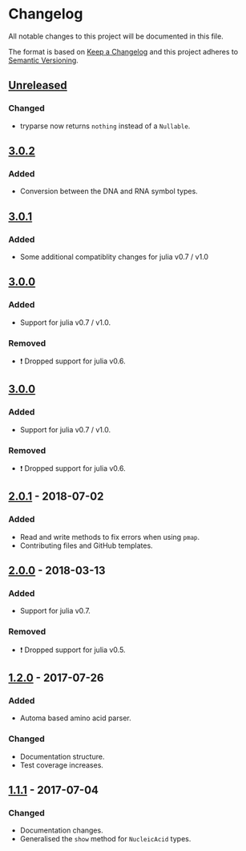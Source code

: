 # Changelog
All notable changes to this project will be documented in this file.

The format is based on [Keep a Changelog](http://keepachangelog.com/en/1.0.0/)
and this project adheres to [Semantic Versioning](http://semver.org/spec/v2.0.0.html).

## [Unreleased]
### Changed
- tryparse now returns `nothing` instead of a `Nullable`. 

## [3.0.2]
### Added
- Conversion between the DNA and RNA symbol types.

## [3.0.1]
### Added
- Some additional compatiblity changes for julia v0.7 / v1.0

## [3.0.0]
### Added
- Support for julia v0.7 / v1.0. 

### Removed
- :exclamation: Dropped support for julia v0.6.

## [3.0.0]
### Added
- Support for julia v0.7 / v1.0. 

### Removed
- :exclamation: Dropped support for julia v0.6.

## [2.0.1] - 2018-07-02
### Added
- Read and write methods to fix errors when using `pmap`.
- Contributing files and GitHub templates. 

## [2.0.0] - 2018-03-13
### Added
- Support for julia v0.7.

### Removed
- :exclamation: Dropped support for julia v0.5.

## [1.2.0] - 2017-07-26
### Added
- Automa based amino acid parser.

### Changed
- Documentation structure.
- Test coverage increases.

## [1.1.1] - 2017-07-04
### Changed
- Documentation changes.
- Generalised the `show` method for `NucleicAcid` types.


[Unreleased]: https://github.com/BioJulia/BioSymbols.jl/compare/v3.0.2...HEAD
[3.0.2]: https://github.com/BioJulia/BioSymbols.jl/compare/v3.0.1...v3.0.2
[3.0.1]: https://github.com/BioJulia/BioSymbols.jl/compare/v3.0.0...v3.0.1
[3.0.0]: https://github.com/BioJulia/BioSymbols.jl/compare/v2.0.1...v3.0.0
[2.0.1]: https://github.com/BioJulia/BioSymbols.jl/compare/v2.0.0...v2.0.1
[2.0.0]: https://github.com/BioJulia/BioSymbols.jl/compare/v1.2.0...v2.0.0
[1.2.0]: https://github.com/BioJulia/BioSymbols.jl/compare/v1.1.1...v1.2.0
[1.1.1]: https://github.com/BioJulia/BioSymbols.jl/compare/v1.1.0...v1.1.1
